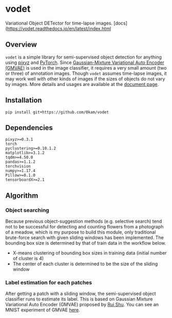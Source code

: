 # vodet
Variational Object DETector for time-lapse images.
[docs](https://vodet.readthedocs.io/en/latest/index.html

## Overview
`vodet` is a simple library for semi-supervised object detection for anything using [pixyz](https://github.com/masa-su/pixyz) and [PyTorch](https://pytorch.org/). Since [Gaussian-Mixture Variational Auto Encoder (GMVAE)](http://ruishu.io/2016/12/25/gmvae/) is used in the image classifier, it requires a very small amount (two or three) of annotation images. Though `vodet` assumes time-lapse images, it may work well with other kinds of images if the sizes of objects do not vary by images. More details and usages are available at the [document page](https://vodet.readthedocs.io/en/latest/index.html).

## Installation
`pip install git+https://github.com/0kam/vodet`
## Dependencies
```
pixyz>=0.3.1
torch
pyclustering>=0.10.1.2
matplotlib>=3.1.2
tqdm>=4.50.0
pandas>=1.1.2
torchvision
numpy>=1.17.4
Pillow>=8.1.0
tensorboardX>=2.1
```
## Algorithm
### Object searching
Because previous object-suggestion methods (e.g. selective search) tend not to be successful for detecting and counting flowers from a photograph of a meadow, which is my purpose to build this module, only traditional brute-force search with given sliding windows has been implemented. The bounding box size is determined by that of train data in the workflow below.
- X-means clustering of  bounding box sizes in training data (initial number of cluster is 4)
- The center of each cluster is determined to be the size of the sliding window
### Label estimation for each patches
After getting a patch with a sliding window, the semi-supervised object classifier runs to estimate its label. This is based on Gaussian Mixture Variational Auto Encoder (GMVAE) proposed by [Rui Shu](http://ruishu.io/2016/12/25/gmvae/). You can see an MNIST experiment of GMVAE [here](https://github.com/0kam/bayesian_dnns/blob/main/README.md).
